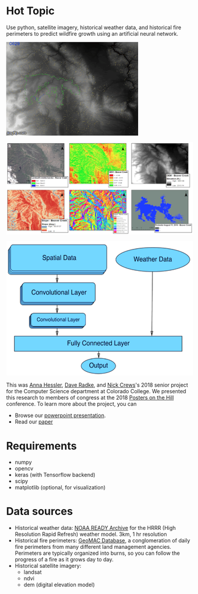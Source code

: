 # Hot Topic

Use python, satellite imagery, historical weather data, and historical fire perimeters to predict wildfire growth using an artificial neural network.

![Example analysis](demo/gif_beaver_creek.gif)

![Spatial data inputs](demo/input_overview.png)

![Model architecture](demo/architecture.png)

This was [Anna Hessler](https://github.com/annahessler),
[Dave Radke](https://github.com/Dtradke), and
[Nick Crews](https://github.com/NickCrews)'s 2018 senior project for the
Computer Science department at Colorado College. We presented this research to
members of congress at the 2018 [Posters on the Hill](https://www.cur.org/what/events/students/poh/) conference. To learn more about the project, you can

- Browse our [powerpoint presentation](https://docs.google.com/presentation/d/1b8Vq5Vs4pBj6efoVFWEm659koZugY1I3jloaSPSPRrs).
- Read our [paper](https://drive.google.com/file/d/1mSLRjYIrYJPIlOwRuzqkknDpsbwtEAVY/view?usp=sharing)

# Requirements

- numpy
- opencv
- keras (with Tensorflow backend)
- scipy
- matplotlib (optional, for visualization)

# Data sources

- Historical weather data: [NOAA READY Archive](https://www.ready.noaa.gov/READYamet.php) for the HRRR (High Resolution Rapid Refresh) weather model. 3km, 1 hr resolution
- Historical fire perimeters: [GeoMAC Database](https://www.geomac.gov/), a conglomeration of daily fire perimeters from many different land management agencies. Perimeters are typically organized into burns, so you can follow the progress of a fire as it grows day to day.
- Historical satellite imagery:
  - landsat
  - ndvi
  - dem (digital elevation model)
